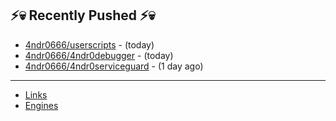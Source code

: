 ## ⚡💀 Recently Pushed ⚡💀


- [4ndr0666/userscripts](https://github.com/4ndr0666/userscripts) - (today)
- [4ndr0666/4ndr0debugger](https://github.com/4ndr0666/4ndr0debugger) - (today)
- [4ndr0666/4ndr0serviceguard](https://github.com/4ndr0666/4ndr0serviceguard) - (1 day ago)

---
- [Links](https://github.com/4ndr0666/Links/blob/main/README.md)        
- [Engines](https://github.com/hoothin/SearchJumper/discussions/73)    


